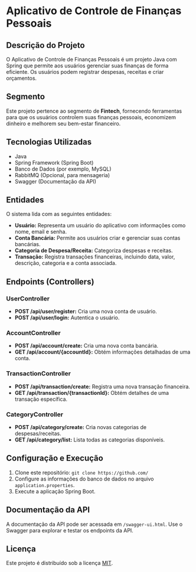 # Aplicativo de Controle de Finanças Pessoais

## Descrição do Projeto

O Aplicativo de Controle de Finanças Pessoais é um projeto Java com Spring que permite aos usuários gerenciar suas finanças de forma eficiente. Os usuários podem registrar despesas, receitas e criar orçamentos.

## Segmento

Este projeto pertence ao segmento de **Fintech**, fornecendo ferramentas para que os usuários controlem suas finanças pessoais, economizem dinheiro e melhorem seu bem-estar financeiro.

## Tecnologias Utilizadas

- Java
- Spring Framework (Spring Boot)
- Banco de Dados (por exemplo, MySQL)
- RabbitMQ (Opcional, para mensageria)
- Swagger (Documentação da API)

## Entidades

O sistema lida com as seguintes entidades:

- **Usuário:** Representa um usuário do aplicativo com informações como nome, email e senha.
- **Conta Bancária:** Permite aos usuários criar e gerenciar suas contas bancárias.
- **Categoria de Despesa/Receita:** Categoriza despesas e receitas.
- **Transação:** Registra transações financeiras, incluindo data, valor, descrição, categoria e a conta associada.

## Endpoints (Controllers)

### UserController

- **POST /api/user/register:** Cria uma nova conta de usuário.
- **POST /api/user/login:** Autentica o usuário.

### AccountController

- **POST /api/account/create:** Cria uma nova conta bancária.
- **GET /api/account/{accountId}:** Obtém informações detalhadas de uma conta.

### TransactionController

- **POST /api/transaction/create:** Registra uma nova transação financeira.
- **GET /api/transaction/{transactionId}:** Obtém detalhes de uma transação específica.

### CategoryController

- **POST /api/category/create:** Cria novas categorias de despesas/receitas.
- **GET /api/category/list:** Lista todas as categorias disponíveis.

## Configuração e Execução

1. Clone este repositório: `git clone https://github.com/`
2. Configure as informações do banco de dados no arquivo `application.properties`.
3. Execute a aplicação Spring Boot.

## Documentação da API

A documentação da API pode ser acessada em `/swagger-ui.html`. Use o Swagger para explorar e testar os endpoints da API.

## Licença

Este projeto é distribuído sob a licença [MIT](LICENSE).
